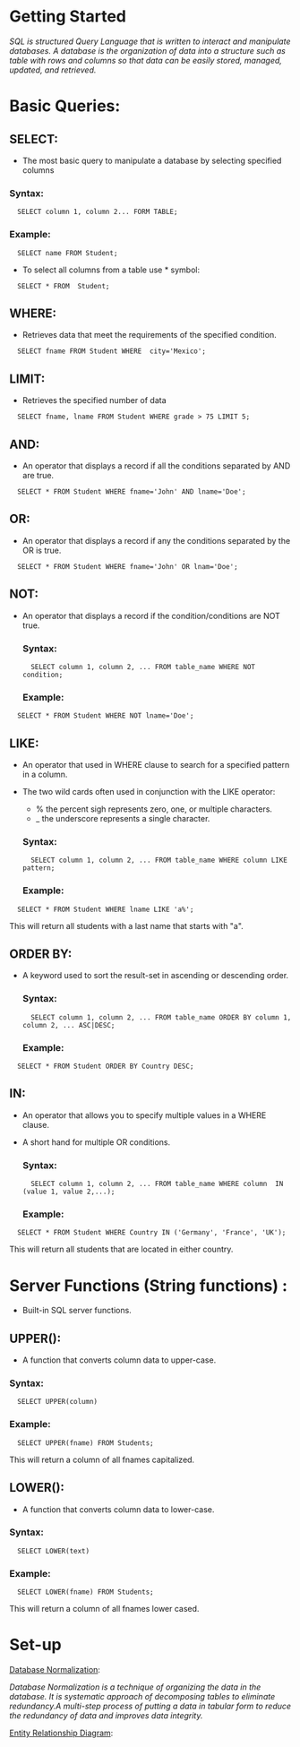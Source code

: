 # Getting Started 

_SQL is structured Query Language that is written to interact and manipulate databases. A database is the organization of data into a structure such as table with rows and columns so that data can be easily stored, managed, updated, and retrieved._ 

# Basic Queries: 

## SELECT:
  -  The most basic query to manipulate a database by selecting specified columns 
  
  ### Syntax: 
  ```
    SELECT column 1, column 2... FORM TABLE;
  ```
  
  ### Example: 
  ```
    SELECT name FROM Student;
  ```

  - To select all columns from a table use * symbol: 

  ```
    SELECT * FROM  Student;
  ```

## WHERE:
  - Retrieves data that meet the requirements of the specified condition.
  ```
    SELECT fname FROM Student WHERE  city='Mexico';
  ```

## LIMIT:
  - Retrieves the specified number of data 

  ```
    SELECT fname, lname FROM Student WHERE grade > 75 LIMIT 5;
  ```

## AND:
  - An operator that displays a record if all the conditions separated by AND are true. 

  ```
    SELECT * FROM Student WHERE fname='John' AND lname='Doe';
  ```
## OR:
  - An operator that displays a record if any the conditions separated by the OR is true.

  ```
    SELECT * FROM Student WHERE fname='John' OR lnam='Doe';
  ```
## NOT: 
  - An operator that displays a record if the condition/conditions  are NOT true.

    ### Syntax: 

    ```
      SELECT column 1, column 2, ... FROM table_name WHERE NOT condition;
    ```

    ### Example: 
  ```
    SELECT * FROM Student WHERE NOT lname='Doe';
  ```
## LIKE:
  - An operator that used in WHERE clause to search for a specified pattern in a column.
  - The two wild cards often used in conjunction with the LIKE operator: 
    - % the percent sigh represents zero, one, or multiple characters.
    - _ the underscore represents a single character. 

    ### Syntax: 

    ```
      SELECT column 1, column 2, ... FROM table_name WHERE column LIKE pattern; 
    ```

    ### Example: 
  ```
    SELECT * FROM Student WHERE lname LIKE 'a%';
  ```

  This will return all students with a last name that starts with "a".

## ORDER BY:
  - A keyword used to sort the result-set in ascending or descending order. 

    ### Syntax: 

    ```
      SELECT column 1, column 2, ... FROM table_name ORDER BY column 1, column 2, ... ASC|DESC;
    ```

    ### Example: 
  ```
    SELECT * FROM Student ORDER BY Country DESC;
  ```

## IN:
  - An operator that allows you to specify multiple values in a WHERE clause. 
  - A short hand for multiple OR conditions.

    ### Syntax: 

    ```
      SELECT column 1, column 2, ... FROM table_name WHERE column  IN (value 1, value 2,...);
    ```

    ### Example: 
  ```
    SELECT * FROM Student WHERE Country IN ('Germany', 'France', 'UK');
  ```

  This will return all students that are located in either country.

# Server Functions (String functions) : 

 - Built-in SQL server functions.

  ## UPPER(): 
   - A function that converts column data to upper-case.

  ### Syntax: 
  ```
    SELECT UPPER(column)
  ```

  ### Example: 
  ```
    SELECT UPPER(fname) FROM Students;
  ```

  This will return a column of all fnames capitalized.

  ## LOWER(): 
   - A function that converts column data to lower-case.

  ### Syntax: 
  ```
    SELECT LOWER(text)
  ```

  ### Example: 
  ```
    SELECT LOWER(fname) FROM Students;
  ```

  This will return a column of all fnames lower cased.


# Set-up

[Database Normalization](https://www.youtube.com/watch?v=ABwD8IYByfk): 

_Database Normalization is a technique of organizing the data in the database. It is systematic approach of decomposing tables to eliminate redundancy.A multi-step process of putting a data in tabular form to reduce the redundancy of data  and improves data integrity._

[Entity Relationship Diagram](https://www.youtube.com/watch?v=QpdhBUYk7Kk): 

